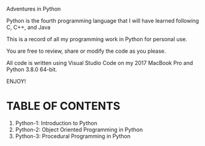 Adventures in Python

Python is the fourth programming language that I will have learned following C, C++, and Java

This is a record of all my programming work in Python for personal use.

You are free to review, share or modify the code as you please.

All code is written using Visual Studio Code on my 2017 MacBook Pro and Python 3.8.0 64-bit.

ENJOY!

TABLE OF CONTENTS
=================

1. Python-1: Introduction to Python
2. Python-2: Object Oriented Programming in Python
3. Python-3: Procedural Programming in Python


